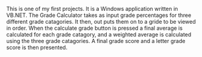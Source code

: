 This is one of my first projects.  It is a Windows application written in VB.NET.  The Grade Calculator takes as input grade percentages for three different grade catagories.  It then, out puts them on to a gride to be viewed in order.  When the calculate grade button is pressed a final average is calculated for each grade catagory, and a weighted average is calculated using the three grade catagories.  A final grade score and a letter grade score is then presented.

